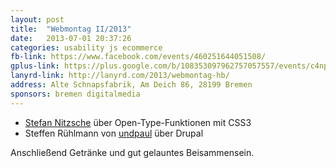 ```yaml
---
layout: post
title:  "Webmontag II/2013"
date:   2013-07-01 20:37:26
categories: usability js ecommerce
fb-link: https://www.facebook.com/events/460251644051508/
gplus-link: https://plus.google.com/b/108353097962757057557/events/c4nplgjjolf4f54b2uurudbv82c
lanyrd-link: http://lanyrd.com/2013/webmontag-hb/
address: Alte Schnapsfabrik, Am Deich 86, 28199 Bremen
sponsors: bremen digitalmedia
---
```


* [Stefan Nitzsche](http://nitzsche.info) über Open-Type-Funktionen mit CSS3  
* Steffen Rühlmann von [undpaul](http://www.undpaul.de/) über Drupal  

Anschließend Getränke und gut gelauntes Beisammensein.
